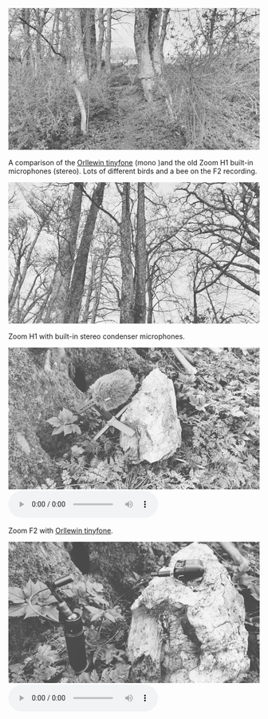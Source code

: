 ![20240331_wood_at_chapel_yat1](images/20240331_wood_at_chapel_yat1.jpg)

A comparison of the [Orllewin tinyfone](../../../hardware/Orllewin%20tinyfone.md) (mono )and the old Zoom H1 built-in microphones (stereo). Lots of different birds and a bee on the F2 recording.

![20240331_wood_at_chapel_yat3](images/20240331_wood_at_chapel_yat3.jpg)

Zoom H1 with built-in stereo condenser microphones.

![20240331_wood_at_chapel_yat2](images/20240331_wood_at_chapel_yat2.jpg)
![20240331_wood_at_chapel_yat_zoom_h1](audio/20240331_wood_at_chapel_yat_zoom_h1.mp3)

Zoom F2 with [Orllewin tinyfone](../../../hardware/Orllewin%20tinyfone.md).

![20240331_wood_at_chapel_yat4](images/20240331_wood_at_chapel_yat4.jpg)
![20240331_wood_at_chapel_yat_tinyfone_zoom_f2](audio/20240331_wood_at_chapel_yat_tinyfone_zoom_f2.mp3)